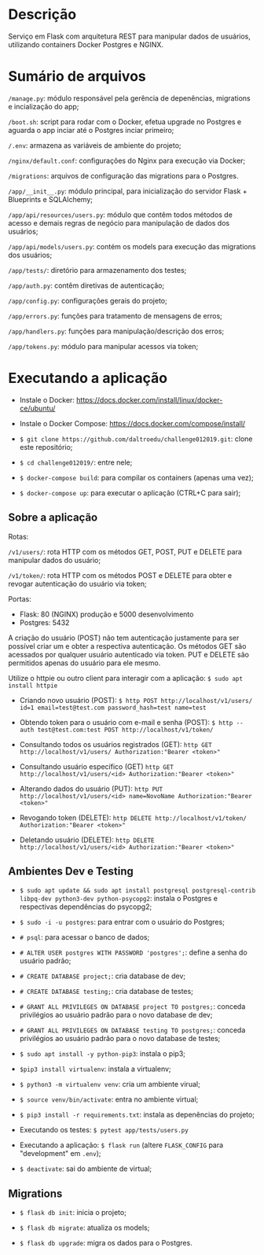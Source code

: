 # Descrição

Serviço em Flask com arquitetura REST para manipular dados de usuários, utilizando containers Docker Postgres e NGINX.


# Sumário de arquivos

```/manage.py```: módulo responsável pela gerência de depenências, migrations e incialização do app;

```/boot.sh```: script para rodar com o Docker, efetua upgrade no Postgres e aguarda o app inciar até o Postgres inciar primeiro;

```/.env```: armazena as variáveis de ambiente do projeto;

```/nginx/default.conf```: configurações do Nginx para execução via Docker;

```/migrations```: arquivos de configuração das migrations para o Postgres.

```/app/__init__.py```: módulo principal, para inicialização do servidor Flask + Blueprints e SQLAlchemy;

```/app/api/resources/users.py```: módulo que contêm todos métodos de acesso e demais regras de negócio para manipulação de dados dos usuários;

```/app/api/models/users.py```: contém os models para execução das migrations dos usuários;

```/app/tests/```: diretório para armazenamento dos testes;

```/app/auth.py```: contêm diretivas de autenticação;

```/app/config.py```: configurações gerais do projeto;

```/app/errors.py```: funções para tratamento de mensagens de erros;

```/app/handlers.py```: funções para manipulação/descrição dos erros;

```/app/tokens.py```: módulo para manipular acessos via token;


# Executando a aplicação

* Instale o Docker: https://docs.docker.com/install/linux/docker-ce/ubuntu/

* Instale o Docker Compose: https://docs.docker.com/compose/install/

* ```$ git clone https://github.com/daltroedu/challenge012019.git```: clone este repositório;

* ```$ cd challenge012019/```: entre nele;

* ```$ docker-compose build```: para compilar os containers (apenas uma vez);

* ```$ docker-compose up```: para executar o aplicação (CTRL+C para sair);

## Sobre a aplicação

Rotas:

```/v1/users/```: rota HTTP com os métodos GET, POST, PUT e DELETE para manipular dados do usuário;

```/v1/token/```: rota HTTP com os métodos POST e DELETE para obter e revogar autenticação do usuário via token;

Portas:
* Flask: 80 (NGINX) produção e 5000 desenvolvimento
* Postgres: 5432

A criação do usuário (POST) não tem autenticação justamente para ser possível criar um e obter a respectiva autenticação. Os métodos GET são acessados por qualquer usuário autenticado via token. PUT e DELETE são permitidos apenas do usuário para ele mesmo.

Utilize o httpie ou outro client para interagir com a aplicação: ```$ sudo apt install httpie```

* Criando novo usuário (POST):
```$ http POST http://localhost/v1/users/ id=1 email=test@test.com password_hash=test name=test```

* Obtendo token para o usuário com e-mail e senha (POST):
```$ http --auth test@test.com:test POST http://localhost/v1/token/```

* Consultando todos os usuários registrados (GET):
```http GET http://localhost/v1/users/ Authorization:"Bearer <token>"```

* Consultando usuário específico (GET)
```http GET http://localhost/v1/users/<id> Authorization:"Bearer <token>"```

* Alterando dados do usuário (PUT):
```http PUT http://localhost/v1/users/<id> name=NovoName Authorization:"Bearer <token>"```

* Revogando token (DELETE):
```http DELETE http://localhost/v1/token/ Authorization:"Bearer <token>"```

* Deletando usuário (DELETE):
```http DELETE http://localhost/v1/users/<id> Authorization:"Bearer <token>"```


## Ambientes Dev e Testing

* ```$ sudo apt update && sudo apt install postgresql postgresql-contrib libpq-dev python3-dev python-psycopg2```: instala o Postgres e respectivas dependências do psycopg2;

* ```$ sudo -i -u postgres```: para entrar com o usuário do Postgres;

* ```# psql```: para acessar o banco de dados;

* ```# ALTER USER postgres WITH PASSWORD 'postgres';```: define a senha do usuário padrão;

* ```# CREATE DATABASE project;```: cria database de dev;

* ```# CREATE DATABASE testing;```: cria database de testes;

* ```# GRANT ALL PRIVILEGES ON DATABASE project TO postgres;```: conceda privilégios ao usuário padrão para o novo database de dev;

* ```# GRANT ALL PRIVILEGES ON DATABASE testing TO postgres;```: conceda privilégios ao usuário padrão para o novo database de testes;

* ```$ sudo apt install -y python-pip3```: instala o pip3;

* ```$pip3 install virtualenv```: instala a virtualenv;

* ```$ python3 -m virtualenv venv```: cria um ambiente virual;

* ```$ source venv/bin/activate```: entra no ambiente virtual;

* ```$ pip3 install -r requirements.txt```: instala as depenências do projeto;

* Executando os testes: ```$ pytest app/tests/users.py```

* Executando a aplicação: ```$ flask run``` (altere ```FLASK_CONFIG``` para "development" em ```.env```);

* ```$ deactivate```: sai do ambiente de virtual;


## Migrations

* ```$ flask db init```: inicia o projeto;

* ```$ flask db migrate```: atualiza os models;

* ```$ flask db upgrade```: migra os dados para o Postgres.
